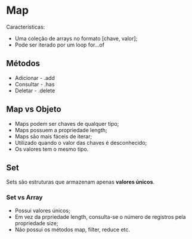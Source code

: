 # Map

Características:

- Uma coleção de arrays no formato [chave, valor];
- Pode ser iterado por um loop for...of

## Métodos

- Adicionar - .add
- Consultar - .has
- Deletar - .delete

## Map vs Objeto

- Maps podem ser chaves de qualquer tipo;
- Maps possuem a propriedade length;
- Maps são mais fáceis de iterar;
- Utilizado quando o valor das chaves é desconhecido;
- Os valores tem o mesmo tipo.

## Set

Sets são estruturas que armazenam apenas **valores únicos**.

### Set vs Array

- Possui valores únicos;
- Em vez da prpriedade length, consulta-se o número de registros pela propriedade size;
- Não possui os métodos map, filter, reduce etc.
